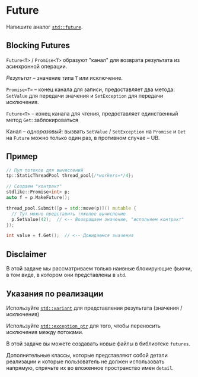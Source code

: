 # Future

Напишите аналог [`std::future`](https://en.cppreference.com/w/cpp/thread/future).

## Blocking Futures

`Future<T>` / `Promise<T>` образуют "канал" для возврата результата из асинхронной операции.

_Результат_ – значение типа `T` или исключение.

`Promise<T>` – конец канала для записи, предоставляет два метода: `SetValue` для передачи значения и `SetException` для передачи исключения.

`Future<T>` – конец канала для чтения, предоставляет единственный метод `Get`: заблокироваться

Канал – _одноразовый_: вызвать `SetValue` / `SetException` на `Promise` и `Get` на `Future` можно только один раз, в противном случае – UB.

## Пример

```cpp
// Пул потоков для вычислений
tp::StaticThreadPool thread_pool{/*workers=*/4};

// Создаем "контракт"
stdlike::Promise<int> p;
auto f = p.MakeFuture();

thread_pool.Submit([p = std::move(p)]() mutable {
  // Тут можно представить тяжелое вычисление
  p.SetValue(42);  // <-- Возвращаем значение, "исполняем контракт"
});

int value = f.Get();  // <-- Дожидаемся значения
```

## Disclaimer

В этой задаче мы рассматриваем только наивные блокирующие фьючи, в том виде, в котором они представлены в `std`.

## Указания по реализации

Используйте [`std::variant`](https://en.cppreference.com/w/cpp/utility/variant) для представления результата (значения / исключения)

Используйте [`std::exception_ptr`](https://en.cppreference.com/w/cpp/error/exception_ptr) для того, чтобы переносить исключения между потоками.

В этой задаче вы можете создавать новые файлы в библиотеке `futures`.

Дополнительные классы, которые представляют собой детали реализации и которые пользователь не должен использовать напрямую, спрячьте их во вложенное пространство имен `detail`.
